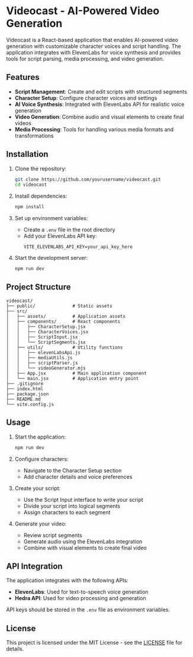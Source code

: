 # Videocast - AI-Powered Video Generation

Videocast is a React-based application that enables AI-powered video generation with customizable character voices and script handling. The application integrates with ElevenLabs for voice synthesis and provides tools for script parsing, media processing, and video generation.

## Features

- **Script Management**: Create and edit scripts with structured segments
- **Character Setup**: Configure character voices and settings
- **AI Voice Synthesis**: Integrated with ElevenLabs API for realistic voice generation
- **Video Generation**: Combine audio and visual elements to create final videos
- **Media Processing**: Tools for handling various media formats and transformations

## Installation

1. Clone the repository:
   ```bash
   git clone https://github.com/yourusername/videocast.git
   cd videocast
   ```

2. Install dependencies:
   ```bash
   npm install
   ```

3. Set up environment variables:
   - Create a `.env` file in the root directory
   - Add your ElevenLabs API key:
     ```
     VITE_ELEVENLABS_API_KEY=your_api_key_here
     ```

4. Start the development server:
   ```bash
   npm run dev
   ```

## Project Structure

```
videocast/
├── public/              # Static assets
├── src/
│   ├── assets/          # Application assets
│   ├── components/      # React components
│   │   ├── CharacterSetup.jsx
│   │   ├── CharacterVoices.jsx
│   │   ├── ScriptInput.jsx
│   │   └── ScriptSegments.jsx
│   ├── utils/           # Utility functions
│   │   ├── elevenLabsApi.js
│   │   ├── mediaUtils.js
│   │   ├── scriptParser.js
│   │   └── videoGenerator.mjs
│   ├── App.jsx          # Main application component
│   └── main.jsx         # Application entry point
├── .gitignore
├── index.html
├── package.json
├── README.md
└── vite.config.js
```

## Usage

1. Start the application:
   ```bash
   npm run dev
   ```

2. Configure characters:
   - Navigate to the Character Setup section
   - Add character details and voice preferences

3. Create your script:
   - Use the Script Input interface to write your script
   - Divide your script into logical segments
   - Assign characters to each segment

4. Generate your video:
   - Review script segments
   - Generate audio using the ElevenLabs integration
   - Combine with visual elements to create final video

## API Integration

The application integrates with the following APIs:

- **ElevenLabs**: Used for text-to-speech voice generation
- **Hedra API**: Used for video processing and generation

API keys should be stored in the `.env` file as environment variables.

## License

This project is licensed under the MIT License - see the [LICENSE](LICENSE) file for details.
